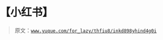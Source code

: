# 【小红书】

> 原文：[`www.yuque.com/for_lazy/thfiu8/inkd898yhind4g0i`](https://www.yuque.com/for_lazy/thfiu8/inkd898yhind4g0i)



